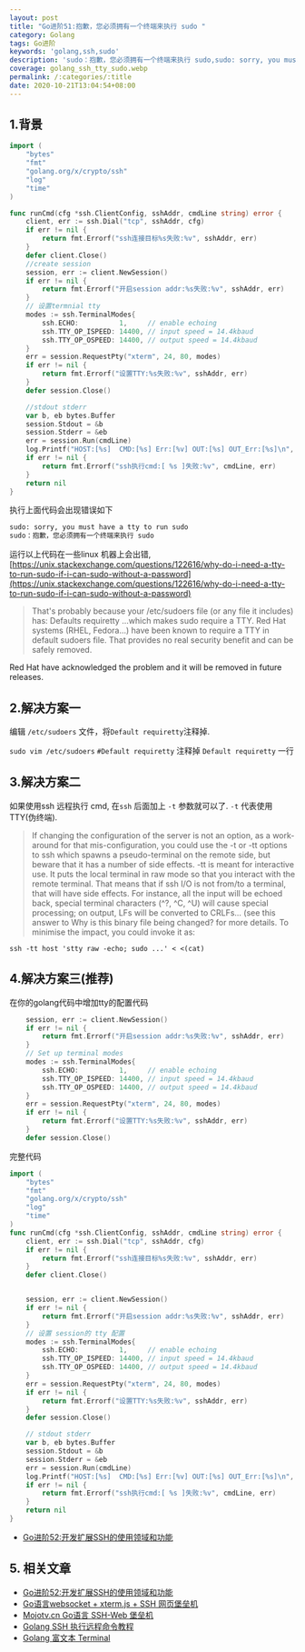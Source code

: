 ```yaml
---
layout: post
title: "Go进阶51:抱歉，您必须拥有一个终端来执行 sudo "
category: Golang
tags: Go进阶 
keywords: 'golang,ssh,sudo'
description: 'sudo：抱歉，您必须拥有一个终端来执行 sudo,sudo: sorry, you must have a tty to run sudo'
coverage: golang_ssh_tty_sudo.webp
permalink: /:categories/:title
date: 2020-10-21T13:04:54+08:00
---
```


## 1.背景

```go
import (
	"bytes"
	"fmt"
	"golang.org/x/crypto/ssh"
	"log"
	"time"
)

func runCmd(cfg *ssh.ClientConfig, sshAddr, cmdLine string) error {
	client, err := ssh.Dial("tcp", sshAddr, cfg)
	if err != nil {
		return fmt.Errorf("ssh连接目标%s失败:%v", sshAddr, err)
	}
	defer client.Close()
    //create session
	session, err := client.NewSession()
	if err != nil {
		return fmt.Errorf("开启session addr:%s失败:%v", sshAddr, err)
	}
	// 设置termnial tty
	modes := ssh.TerminalModes{
		ssh.ECHO:          1,     // enable echoing
		ssh.TTY_OP_ISPEED: 14400, // input speed = 14.4kbaud
		ssh.TTY_OP_OSPEED: 14400, // output speed = 14.4kbaud
	}
	err = session.RequestPty("xterm", 24, 80, modes)
	if err != nil {
		return fmt.Errorf("设置TTY:%s失败:%v", sshAddr, err)
	}
	defer session.Close()

    //stdout stderr
	var b, eb bytes.Buffer
	session.Stdout = &b
	session.Stderr = &eb
	err = session.Run(cmdLine)
	log.Printf("HOST:[%s]  CMD:[%s] Err:[%v] OUT:[%s] OUT_Err:[%s]\n", sshAddr, cmdLine, err, b.String(), eb.String())
	if err != nil {
		return fmt.Errorf("ssh执行cmd:[ %s ]失败:%v", cmdLine, err)
	}
	return nil
}

```

执行上面代码会出现错误如下

```bash
sudo: sorry, you must have a tty to run sudo
sudo：抱歉，您必须拥有一个终端来执行 sudo
```

运行以上代码在一些linux
机器上会出错, [https://unix.stackexchange.com/questions/122616/why-do-i-need-a-tty-to-run-sudo-if-i-can-sudo-without-a-password](https://unix.stackexchange.com/questions/122616/why-do-i-need-a-tty-to-run-sudo-if-i-can-sudo-without-a-password)
> That's probably because your /etc/sudoers file (or any file it includes) has:
> Defaults requiretty
> ...which makes sudo require a TTY. Red Hat systems (RHEL, Fedora...) have been known to require a TTY in default sudoers file. That provides no real security benefit and can be
> safely removed.

Red Hat have acknowledged the problem and it will be removed in future releases.

## 2.解决方案一

编辑 `/etc/sudoers` 文件，将`Default requiretty`注释掉.

`sudo vim /etc/sudoers`  `#Default requiretty` 注释掉 `Default requiretty` 一行

## 3.解决方案二

如果使用ssh 远程执行 cmd, 在`ssh` 后面加上 `-t` 参数就可以了.  `-t` 代表使用TTY(伪终端).

> If changing the configuration of the server is not an option, as a work-around for that mis-configuration, you could use the -t or -tt options to ssh which spawns a
> pseudo-terminal on the remote side, but beware that it has a number of side effects.
> -tt is meant for interactive use. It puts the local terminal in raw mode so that you interact with the remote terminal. That means that if ssh I/O is not from/to a terminal, that
> will have side effects. For instance, all the input will be echoed back, special terminal characters (^?, ^C, ^U) will cause special processing; on output, LFs will be converted to
> CRLFs... (see this answer to Why is this binary file being changed? for more details.
> To minimise the impact, you could invoke it as:

`ssh -tt host 'stty raw -echo; sudo ...' < <(cat)`

## 4.解决方案三(推荐)

在你的golang代码中增加tty的配置代码

```go
	session, err := client.NewSession()
	if err != nil {
		return fmt.Errorf("开启session addr:%s失败:%v", sshAddr, err)
	}
	// Set up terminal modes
	modes := ssh.TerminalModes{
		ssh.ECHO:          1,     // enable echoing
		ssh.TTY_OP_ISPEED: 14400, // input speed = 14.4kbaud
		ssh.TTY_OP_OSPEED: 14400, // output speed = 14.4kbaud
	}
	err = session.RequestPty("xterm", 24, 80, modes)
	if err != nil {
		return fmt.Errorf("设置TTY:%s失败:%v", sshAddr, err)
	}
	defer session.Close()
```

完整代码

```go
import (
	"bytes"
	"fmt"
	"golang.org/x/crypto/ssh"
	"log"
	"time"
)
func runCmd(cfg *ssh.ClientConfig, sshAddr, cmdLine string) error {
	client, err := ssh.Dial("tcp", sshAddr, cfg)
	if err != nil {
		return fmt.Errorf("ssh连接目标%s失败:%v", sshAddr, err)
	}
	defer client.Close()


	session, err := client.NewSession()
	if err != nil {
		return fmt.Errorf("开启session addr:%s失败:%v", sshAddr, err)
	}
	// 设置 session的 tty 配置
	modes := ssh.TerminalModes{
		ssh.ECHO:          1,     // enable echoing
		ssh.TTY_OP_ISPEED: 14400, // input speed = 14.4kbaud
		ssh.TTY_OP_OSPEED: 14400, // output speed = 14.4kbaud
	}
	err = session.RequestPty("xterm", 24, 80, modes)
	if err != nil {
		return fmt.Errorf("设置TTY:%s失败:%v", sshAddr, err)
	}
	defer session.Close()

	// stdout stderr
	var b, eb bytes.Buffer
	session.Stdout = &b
	session.Stderr = &eb
	err = session.Run(cmdLine)
	log.Printf("HOST:[%s]  CMD:[%s] Err:[%v] OUT:[%s] OUT_Err:[%s]\n", sshAddr, cmdLine, err, b.String(), eb.String())
	if err != nil {
		return fmt.Errorf("ssh执行cmd:[ %s ]失败:%v", cmdLine, err)
	}
	return nil
}
```

- [Go进阶52:开发扩展SSH的使用领域和功能](/golang/ssh-pty-im)

## 5. 相关文章

- [Go进阶52:开发扩展SSH的使用领域和功能](/golang/ssh-pty-im)
- [Go语言websocket + xterm.js + SSH 网页堡垒机](/2019/05/27/xtermjs-go)
- [Mojotv.cn Go语言 SSH-Web 堡垒机](https://github.com/mojocn/sshfortress)
- [Golang SSH 执行远程命令教程 ](/2019/05/22/golang-ssh-session)
- [Golang 富文本 Terminal](/tutorial/golang-term-tty-pty-vt100)
